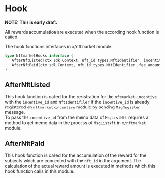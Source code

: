 # Hook

**NOTE: This is early draft.**

All rewards accumulation are executed when the according hook function is called.   

The hook functions interfaces in x/nftmarket module:

```go
type NftmarketHooks interface {
   AfterNftListed(ctx sdk.Context, nft_id types.NftIdentifier, incentive_id string)
   AfterNftPaid(ctx sdk.Context, nft_id types.NftIdentifier, fee_amount mathInt, fee_denom string)
}
```

## AfterNftListed

This hook function is called for the resistration for the `nftmarket-incentive` with the `incentive_id` and `NftIdentifiler` if the `incentive_id` is already registered on `nftmarket-incentive` module by sending `MsgRegister` message.   
To pass the `incentive_id` from the memo data of `MsgListNft` requires a method to get memo data in the process of `MsgListNft` in `x/nftmarket` module.

## AfterNftPaid

This hook function is called for the accumulation of the reward for the subjects which are connected with the `nft_id` in the argument.
The calculation of the actual reward amount is executed in methods which this hook function calls in this module.
